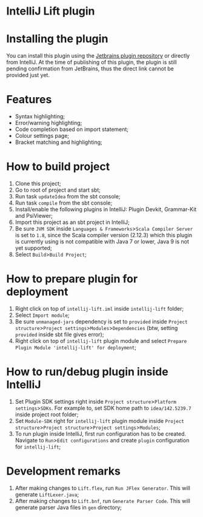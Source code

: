 # IntelliJ Lift plugin

# Installing the plugin
You can install this plugin using the [Jetbrains plugin repository](https://plugins.jetbrains.com/idea) or directly from 
IntelliJ. At the time of publishing of this plugin, the plugin is still pending confirmation from JetBrains, thus the direct
link cannot be provided just yet.

# Features
- Syntax highlighting;
- Error/warning highlighting;
- Code completion based on import statement;
- Colour settings page;
- Bracket matching and highlighting;

# How to build project
1. Clone this project;
1. Go to root of project and start sbt;
1. Run task `updateIdea` from the sbt console;
1. Run task `compile` from the sbt console;
1. Install/enable the following plugins in IntelliJ: Plugin Devkit, Grammar-Kit and PsiViewer;
1. Import this project as an sbt project in IntelliJ;
1. Be sure `JVM SDK` inside `Languages & Frameworks`>`Scala Compiler Server` is set to `1.8`, since the Scala compiler version (2.12.3) which this plugin is currently using is not compatible with Java 7 or lower, Java 9 is not yet supported;
1. Select `Build`>`Build Project`;


# How to prepare plugin for deployment
1. Right click on top of `intellij-lift.iml` inside `intellij-lift` folder;
1. Select `Import module`;
1. Be sure `unmanaged-jars` dependency is set to `provided` inside `Project structure`>`Project settings`>`Modules`>`Dependencies` (btw, setting `provided` inside sbt file gives error); 
1. Right click on top of `intellij-lift` plugin module and select `Prepare Plugin Module 'intellij-lift' for deployment`; 


# How to run/debug plugin inside IntelliJ
1. Set Plugin SDK settings right inside `Project structure`>`Platform settings`>`SDKs`. For example to, set  SDK home path to `idea/142.5239.7` inside project root folder;
1. Set `Module-SDK` right for `intellij-lift` plugin module inside `Project structure`>`Project structure`>`Project settings`>`Modules`; 
1. To run plugin inside IntelliJ, first run configuration has to be created. Navigate to `Run`>`Edit configurations` and create `plugin` configuration for `intellij-lift`;


# Development remarks
1. After making changes to `Lift.flex`, run `Run JFlex Generator`. This will generate `LiftLexer.java`;
1. After making changes to `Lift.bnf`, run `Generate Parser Code`. This will generate parser Java files in `gen` directory;

